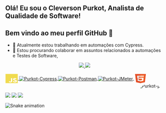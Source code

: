 ## Olá! Eu sou o Cleverson Purkot, Analista de Qualidade de Software!
## Bem vindo ao meu perfil GitHub 👋

- 🔭 Atualmente estou trabalhando em automações com Cypress.
- 👯 Estou procurando colaborar em assuntos relacionados a automações e Testes de Software,

<div align="center">
  <a href="https://github.com/CPurkot86-hub">
  <img height="150em" src="https://github-readme-stats.vercel.app/api?username=cpurkot86-hub&show_icons=true&theme=dracula&include_all_commits=true&count_private=true"/>
  <img height="150em" src="https://github-readme-stats.vercel.app/api/top-langs/?username=cpurkot86-hub&layout=compact&langs_count=7&theme=dracula"/>
</div>

<div style="display: inline_block"><br>
  <img align="center" alt="Purkot-Js" height="30" width="40" src="https://raw.githubusercontent.com/devicons/devicon/master/icons/javascript/javascript-plain.svg">
  <img align="center" alt="Purkot-Cypress" height="30" width="50" src="https://encrypted-tbn0.gstatic.com/images?q=tbn:ANd9GcTxqNopirvD3HU4gqvBKYcHQTEI7bao4VR8ximm_0vGGJYNTPuoZYVmDPqphFmxQh9FWhc&usqp=CAU" />
  <img align="center" alt="Purkot-Postman" height="30" width="40" src="https://koraypeker.com/wp-content/uploads/2020/04/postman.jpg" />
  <img align="center" alt="Purkot-JMeter" height="30" width="40" src="https://blog.onesaitplatform.com/wp-content/uploads/2022/06/header_jmeter.jpg" />
  <img align="center" alt="Purkot-HTML" height="30" width="40" src="https://raw.githubusercontent.com/devicons/devicon/master/icons/html5/html5-original.svg">
  <img align="right" alt="Purkot-pic" height="150" style="border-radius:50px;" src="https://github.com/Purkot86/Processos_fluxos_QA/blob/main/Avatar.jpeg?raw=true">
</div>
          
##

<div>
<a href="https://www.instagram.com/cpurkot/" target="_blank"><img src="https://img.shields.io/badge/-Instagram-%23E4405F?style=for-the-badge&logo=instagram&logoColor=white" target="_blank"></a>
<a href = "mailto:cleverson.purkot.qa@gmail.com"><img src="https://img.shields.io/badge/-Gmail-%23333?style=for-the-badge&logo=gmail&logoColor=white" target="_blank"></a>
<a href="https://www.linkedin.com/in/cleverson-purkot-299249174/" target="_blank"><img src="https://img.shields.io/badge/-LinkedIn-%230077B5?style=for-the-badge&logo=linkedin&logoColor=white" target="_blank"></a>
</div>

![Snake animation](https://github.com/CPurkot86-hub/CPurkot86-hub/blob/output/github-contribution-grid-snake.svg)

<!---
CPurkot86-hub/CPurkot86-hub is a ✨ special ✨ repository because its `README.md` (this file) appears on your GitHub profile.
You can click the Preview link to take a look at your changes.
--->
